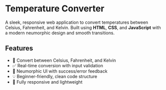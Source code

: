# Temperature Converter 

A sleek, responsive web application to convert temperatures between Celsius, Fahrenheit, and Kelvin. Built using **HTML**, **CSS**, and **JavaScript** with a modern neumorphic design and smooth transitions.

## Features

- 🔁 Convert between Celsius, Fahrenheit, and Kelvin
- ✅ Real-time conversion with input validation
- 🎨 Neumorphic UI with success/error feedback
- 💡 Beginner-friendly, clean code structure
- 📱 Fully responsive and lightweight
